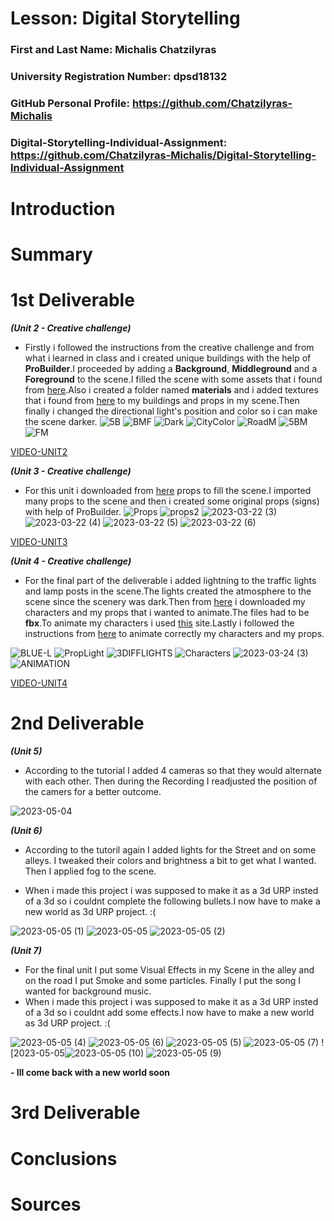 # Lesson: Digital Storytelling

### First and Last Name: Michalis Chatzilyras
### University Registration Number: dpsd18132
### GitHub Personal Profile: https://github.com/Chatzilyras-Michalis
### Digital-Storytelling-Individual-Assignment: https://github.com/Chatzilyras-Michalis/Digital-Storytelling-Individual-Assignment

# Introduction



# Summary


# 1st Deliverable

***(Unit 2 - Creative challenge)***

- Firstly i followed the instructions from the creative challenge and from what i learned in class and i created unique buildings with the help of **ProBuilder**.I proceeded by adding a **Background**,  **Middleground** and a **Foreground** to the scene.I filled the scene with some assets that i found from [here](https://assetstore.unity.com/?category=3d%2Fenvironments%2Froadways&orderBy=4).Also i created a folder named **materials** and i added textures that i found from [here](https://www.textures.com/browse/pbr-materials/114558) to my buildings and props in my scene.Then finally i changed the directional light's position and color so i can make the scene darker.
![5B](https://user-images.githubusercontent.com/100956239/227389191-a500c671-09df-4772-a0d9-95465e0fd131.png)
![BMF](https://user-images.githubusercontent.com/100956239/227389205-c63b2c51-dade-4333-a7f5-9dbd998a9be7.png)
![Dark](https://user-images.githubusercontent.com/100956239/227389400-381d4ca0-a78a-44b9-9abc-a982fa9d1fb4.png)
![CityColor](https://user-images.githubusercontent.com/100956239/227389604-2a9aec49-c91c-4d2a-8693-ff00579e050b.png)
![RoadM](https://user-images.githubusercontent.com/100956239/227390294-449ca35d-d2ae-44f9-b9df-602e2a7fea03.png)
![5BM](https://user-images.githubusercontent.com/100956239/227390302-f21bbb00-a5ce-476f-b6dd-769cdd7e6b31.png)
![FM](https://user-images.githubusercontent.com/100956239/227390310-68ed972a-c004-4622-a202-978d3e60edc0.png)

[VIDEO-UNIT2](https://youtu.be/hj6jB1G54cc)

***(Unit 3 - Creative challenge)***

- For this unit i downloaded from [here](https://assetstore.unity.com/?category=3d%2Fenvironments%2Froadways&orderBy=4) props to fill the scene.I imported  many props to the scene and then i created some original props (signs) with help of ProBuilder.
 ![Props](https://user-images.githubusercontent.com/100956239/227391305-441fd249-0522-49d2-9959-3e26c87a74b8.png)
![props2](https://user-images.githubusercontent.com/100956239/227391312-7a1e3653-e44e-49a4-941a-4c823b1851be.png)
![2023-03-22 (3)](https://user-images.githubusercontent.com/100956239/227391362-5faad6ec-8aad-4790-95de-f4e82b9ee414.png)
![2023-03-22 (4)](https://user-images.githubusercontent.com/100956239/227391369-ce1a4b17-66ba-4321-9c06-5ad6dfe62048.png)
![2023-03-22 (5)](https://user-images.githubusercontent.com/100956239/227391380-24291045-59e9-4610-b4f9-6d5c0a9e9211.png)
![2023-03-22 (6)](https://user-images.githubusercontent.com/100956239/227391385-ecd7d5f1-8cf3-4c54-a945-64df39450166.png)

[VIDEO-UNIT3](https://youtu.be/rJ7xLUldSx8 )

***(Unit 4 - Creative challenge)***
- For the final part of the deliverable i added lightning to the traffic lights and lamp posts in the scene.The lights created the atmosphere to the scene since the scenery was dark.Then from [here](https://sketchfab.com/feed) i downloaded my characters and my  props that i wanted to animate.The files had to be **fbx**.To animate my characters i used [this](https://www.mixamo.com/#/) site.Lastly i followed the instructions from [here](https://learn.unity.com/tutorial/lesson-4-3-configure-humanoid-rigs-and-add-animation-clips?uv=2019.4&courseId=5ee00851edbc2a0022274f75&projectId=5ed9b7cdedbc2a115bab2a9f#5ed99d04edbc2a06de31344d) to animate correctly my characters and my props.

![BLUE-L](https://user-images.githubusercontent.com/100956239/227394094-c7e14d9c-1b2b-4d4b-9470-ec5669c40622.png)
![PropLight](https://user-images.githubusercontent.com/100956239/227394125-6c23c1ce-9f31-4a20-88b6-e12213f0c9a0.png)
![3DIFFLIGHTS](https://user-images.githubusercontent.com/100956239/227394131-21d95fec-4e5a-4504-976f-508a8ef6f3ad.png)
![Characters](https://user-images.githubusercontent.com/100956239/227394143-e12873c5-6fc0-4eb4-ac35-0a285cef94da.png)
![2023-03-24 (3)](https://user-images.githubusercontent.com/100956239/227394149-a22c8c6c-f21a-4cbe-90a8-e5fa8487df6d.png)
![ANIMATION](https://user-images.githubusercontent.com/100956239/227394155-a9b812a0-13cc-45ef-ac01-91f9df7eb1b2.png)





[VIDEO-UNIT4](https://youtu.be/1oq_En9--aY)




# 2nd Deliverable

***(Unit 5)***

- According to the tutorial I added 4 cameras so that they would alternate with each other. Then during the Recording I readjusted the position of the camers for a better outcome.

![2023-05-04](https://user-images.githubusercontent.com/100956239/236673305-4e8021b4-52ae-4285-be40-48a6ab8ada92.png)


***(Unit 6)***
- According to the tutoril again I added lights for the Street and on some alleys. I tweaked their colors and brightness a bit to get what I wanted. Then I applied fog  to the scene.

- When i made this project i was supposed to make it as a 3d URP insted of a 3d so i couldnt complete the following bullets.I now have to make a new world as 3d URP project. :(

![2023-05-05 (1)](https://user-images.githubusercontent.com/100956239/236673327-8e500cc2-81e9-4a03-ac8b-3e9bea3580c9.png)
![2023-05-05](https://user-images.githubusercontent.com/100956239/236673332-3aa30190-3487-4a25-9654-46a74b168537.png)
![2023-05-05 (2)](https://user-images.githubusercontent.com/100956239/236673336-d8f0fdd5-e384-4864-aadc-442c90284588.png)


***(Unit 7)***

- For the final unit I put some Visual Effects in my Scene in the alley and on the road I put Smoke and some particles. Finally I put the song I wanted for background music.
- When i made this project i was supposed to make it as a 3d URP insted of a 3d so i couldnt add some effects.I now have to make a new world as 3d URP project. :(

![2023-05-05 (4)](https://user-images.githubusercontent.com/100956239/236674017-634357ba-ef36-436d-95e9-cb965b2ff068.png)
![2023-05-05 (6)](https://user-images.githubusercontent.com/100956239/236674019-61e4a2bd-a3fc-4cc0-9354-032992c590d4.png)
![2023-05-05 (5)](https://user-images.githubusercontent.com/100956239/236674022-0df6c81d-897b-48ea-90c8-2a618348c181.png)
![2023-05-05 (7)](https://user-images.githubusercontent.com/100956239/236674023-1cd951db-e0cd-4548-bcc9-9b876dbce5b0.png)
![2023-05-05![2023-05-05 (10)](https://user-images.githubusercontent.com/100956239/236674051-a3cfb5a5-fbdf-481a-85fe-aa00e92e7f4e.png)
![2023-05-05 (9)](https://user-images.githubusercontent.com/100956239/236674062-1cb7502b-988f-4712-b8a4-17462049535a.png)

**- Ill come back with a new world soon**








# 3rd Deliverable 


# Conclusions


# Sources
